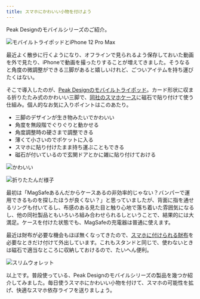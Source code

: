 ```yaml
---
title: スマホにかわいい小物を付けよう
---
```

Peak Designのモバイルシリーズのご紹介。

![](https://lh6.googleusercontent.com/Bn02fsZqwmoZMNbyG3rXsPMul8wBzOwXLmLxV1nsd4dTtkVRnKmY83mKovI7eavM0P2ryaju1eGvpK-g4Ukcq3goswW4U7wdIk2KbTIYevOXi8n44Sd8GTcGgi04PPEkUvtkHpublu5byjk-amaaKzr939WRVhCfIifcjl84_Q27EuXHwtR_d3k6 "モバイルトライポッドとiPhone 12 Pro Max")

最近よく散歩に行くようになり、オフラインで見られるよう保存しておいた動画を外で見たり、iPhoneで動画を撮ったりすることが増えてきました。そうなると角度の微調整ができる三脚があると嬉しいけれど、ごついアイテムを持ち運びたくはない。

そこで導入したのが、[Peak Designのモバイルトライポッド](https://www.amazon.co.jp/dp/B09FRZPLL3)。カード形状に収まる折りたたみ式のかわいい三脚で、[同社のスマホケース](https://www.amazon.co.jp/dp/B09FP3HP7Z?)に磁石で貼り付けて使う仕組み。個人的なお気に入りポイントはこのあたり。

*   三脚のデザインが生き物みたいでかわいい
*   角度を無段階でぐりぐりと動かせる
*   角度調整時の硬さまで調整できる
*   薄くて小さいのでポケットに入る
*   スマホに貼り付けたまま持ち運ぶこともできる
*   磁石が付いているので玄関ドアとかに雑に貼り付けておける

![](https://lh6.googleusercontent.com/TudkGwEJPk6tNT89NdoI9FU0b2g_udeH6GPSSxvEFDWRpyU9hKWq2rAX87uGoRTJlKyiQKCsV1AvIisyZCA6kMS4tX2EUOPRXmeY7yH7dNi44dGPkhaOG0LAHyXGrLnDk0iLCyki1ymXOH5SXgbqhHDsO_Skvh6ReJXkMQfkPr2ybG8zrCrpo33- "かわいい")

![](https://lh3.googleusercontent.com/XVWf-qACnl-w1xLYzvH4DfwUaLkAFhCYM9pEGs2zYEJitmvicN_KYNxKSX6sE-8xL4GWSSRNlFk8mFWw_KjZCy6d64rc02tIwsxD4dZ8nmYD9nUl1V5oTAdOeoGemqG3bHhag1obphHsypWq3MMCUl7d_QOW8PMomGk8Y6V4spEP_uz7bOY-C9zl "折りたたんだ様子")

最初は「MagSafeあるんだからケースあるの非効率的じゃない？バンパーで運用できるものを探したほうが良くない？」と思っていましたが、背面に指を通せるリングも付いてるし、布感のある見た目と触り心地で落ち着いた雰囲気になるし、他の同社製品ともいろいろ組み合わせられるしということで、結果的には大満足。ケースを付けた状態でも、MagSafeの充電器は普通に使えます。

最近は財布が必要な機会もほぼ無くなってきたので、[スマホに付けられる財布](https://www.amazon.co.jp/dp/B09FSGW671)を必要なときだけ付けて外出しています。これもスタンドと同じで、使わないときは磁石で適当なところに収納しておけるので、たいへん便利。

![](https://lh6.googleusercontent.com/n4oX34G6lAoe5o7tQweVPaBo_bD32PMIRj8BoOwAS5VKNoKO5l7poKA1RyTRjTD8Cussk4GW-xZjC5JNujf8xVPeTMvIbXQde9YQWngmOSMr--Z5Hugmv-9NeYxJooEUFNSQX8smP937MhPVr943JUVRqQf-8NKSdbMWY9TnL_E8Qy6Mfta_IXPm "スリムウォレット")

以上です。普段使っている、Peak Designのモバイルシリーズの製品を幾つか紹介してみました。毎日使うスマホにかわいい小物を付けて、スマホの可能性を拡げ、快適なスマホ依存ライフを送りましょう。
